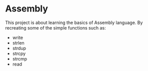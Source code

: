 # Assembly
This project is about learning the basics of Assembly language.
By recreating some of the simple functions such as:
- write
- strlen
- strdup
- strcpy
- strcmp
- read
